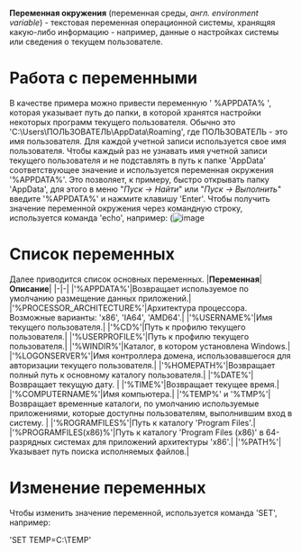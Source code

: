 **Переменная окружения** (переменная среды, *англ. environment variable*) - текстовая переменная операционной системы, хранящяя какую-либо информацию - например, данные о настройках системы или сведения о текущем пользователе.

# Работа с переменными
В качестве примера можно привести переменную ' %APPDATA% ', которая указывает путь до папки, в которой хранятся настройки некоторых программ текущего пользователя. Обычно это 'C:\Users\ПОЛЬЗОВАТЕЛЬ\AppData\Roaming', где ПОЛЬЗОВАТЕЛЬ - это имя пользователя. Для каждой учетной записи используется свое имя пользователя. 
Чтобы каждый раз не узнавать имя учетной записи текущего пользователя и не подставлять в путь к папке 'AppData' соответствующее значение и используется переменная окружения '%APPDATA%'.
Это позволяет, к примеру, быстро открывать папку 'AppData', для этого в меню "*Пуск -> Найти*" или "*Пуск -> Выполнить*" введите '%APPDATA%' и нажмите клавишу 'Enter'.
Чтобы получить значение переменной окружения через командную строку, используется команда 'echo', например:
(![image](https://user-images.githubusercontent.com/89955834/132615316-970ba2eb-613c-4d55-bda9-d2ab62ac836d.png)
# Список переменных 
Далее приводится список основных переменных.
|**Переменная**|**Описание**|
|-|-|
|'%APPDATA%'|Возвращает используемое по умолчанию размещение данных приложений.|
|'%PROCESSOR_ARCHITECTURE%'|Архитектура процессора. Возможные варианты: 'x86', 'IA64', 'AMD64'.|
|'%USERNAME%'|Имя текущего пользователя.|
|'%CD%'|Путь к профилю текущего пользователя.|
|'%USERPROFILE%'|Путь к профилю текущего пользователя.|
|'%WINDIR%'|Каталог, в котором установлена Windows.|
|'%LOGONSERVER%'|Имя контроллера домена, использовавшегося для авторизации текущего пользователя.|
|'%HOMEPATH%'|Возвращает полный путь к основному каталогу пользователя.|
|'%DATE%'|Возвращает текущую дату. |
|'%TIME%'|Возвращает текущее время.|
|'%COMPUTERNAME%'|Имя компьютера.|
|'%TEMP%' и '%TMP%'|Возвращает временные каталоги, по умолчанию используемые приложениями, которые доступны пользователям, выполнившим вход в систему. |
|'%ROGRAMFILES%'|Путь к каталогу 'Program Files'.|
|'%PROGRAMFILES(x86)%'|Путь к каталогу 'Program Files (x86)' в 64-разрядных системах для приложений архитектуры 'x86'.|
|'%PATH%'|Указывает путь поиска исполняемых файлов.|

# Изменение переменных
Чтобы изменить значение переменной, используется команда 'SET', например:

'SET TEMP=C:\TEMP'
